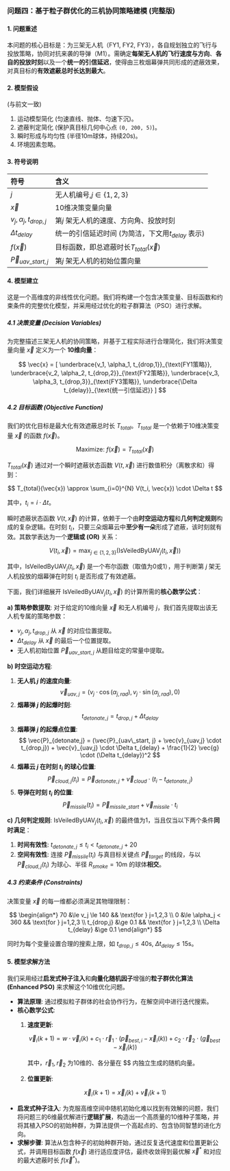 ### **问题四：基于粒子群优化的三机协同策略建模 (完整版)**

#### **1. 问题重述**

本问题的核心目标是：为三架无人机（FY1, FY2, FY3），各自规划独立的飞行与投放策略，协同对抗来袭的导弹（M1）。需确定**每架无人机的飞行速度与方向**、**各自的投放时刻**以及一个**统一的引信延迟**，使得由三枚烟幕弹共同形成的遮蔽效果，对真目标的**有效遮蔽总时长达到最大**。

#### **2. 模型假设**

(与前文一致)

1. 运动模型简化 (匀速直线、抛体、匀速下沉)。
2. 遮蔽判定简化 (保护真目标几何中心点 `(0, 200, 5)`)。
3. 瞬时形成与均匀性 (半径10m球体，持续20s)。
4. 环境因素忽略。

#### **3. 符号说明**

| 符号                          | 含义                                                  |
| :---------------------------- | :---------------------------------------------------- |
| $j$                         | 无人机编号,$j \in \{1, 2, 3\}$                      |
| $\vec{x}$                   | 10维决策变量向量                                      |
| $v_j, \alpha_j, t_{drop,j}$ | 第$j$ 架无人机的速度、方向角、投放时刻              |
| $\Delta t_{delay}$          | 统一的引信延迟时间 (为简洁，下文用$t_{delay}$ 表示) |
| $f(\vec{x})$                | 目标函数，即总遮蔽时长$T_{total}(\vec{x})$          |
| $\vec{P}_{uav\_start, j}$   | 第$j$ 架无人机的初始位置向量                        |

#### **4. 模型建立**

这是一个高维度的非线性优化问题。我们将构建一个包含决策变量、目标函数和约束条件的完整优化模型，并采用经过优化的粒子群算法（PSO）进行求解。

##### **4.1 决策变量 (Decision Variables)**

为完整描述三架无人机的协同策略，并基于工程实际进行合理简化，我们将决策变量向量 $\vec{x}$ 定义为一个 **10维向量**：

$$
\vec{x} = [
\underbrace{v_1, \alpha_1, t_{drop,1}}_{\text{FY1策略}},
\underbrace{v_2, \alpha_2, t_{drop,2}}_{\text{FY2策略}},
\underbrace{v_3, \alpha_3, t_{drop,3}}_{\text{FY3策略}},
\underbrace{\Delta t_{delay}}_{\text{统一引信延迟}}
]
$$

##### **4.2 目标函数 (Objective Function)**

我们的优化目标是最大化有效遮蔽总时长 $T_{total}$。$T_{total}$ 是一个依赖于10维决策变量 $\vec{x}$ 的函数 $f(\vec{x})$。

$$
\text{Maximize: } f(\vec{x}) = T_{total}(\vec{x})
$$

$T_{total}(\vec{x})$ 通过对一个瞬时遮蔽状态函数 $V(t, \vec{x})$ 进行数值积分（离散求和）得到：

$$
T_{total}(\vec{x}) \approx \sum_{i=0}^{N} V(t_i, \vec{x}) \cdot \Delta t
$$

其中，$t_i = i \cdot \Delta t$。

瞬时遮蔽状态函数 $V(t, \vec{x})$ 的计算，依赖于一个由**时空运动方程**和**几何判定规则**构成的复杂逻辑。在时刻 $t_i$，只要三朵烟幕云中**至少有一朵**形成了遮蔽，该时刻就有效。其数学表达为一个**逻辑或 (OR)** 关系：

$$
V(t_i, \vec{x}) = \max_{j \in \{1,2,3\}} \left( \text{IsVeiledByUAV}_j(t_i, \vec{x}) \right)
$$

其中，$\text{IsVeiledByUAV}_j(t_i, \vec{x})$ 是一个布尔函数（取值为0或1），用于判断第 $j$ 架无人机投放的烟幕弹在时刻 $t_i$ 是否形成了有效遮蔽。

下面，我们详细展开 $\text{IsVeiledByUAV}_j(t_i, \vec{x})$ 的计算所需的**核心数学公式**：

**a) 策略参数提取**:
对于给定的10维向量 $\vec{x}$ 和无人机编号 $j$，我们首先提取出该无人机专属的策略参数：

* $v_j, \alpha_j, t_{drop,j}$ 从 $\vec{x}$ 的对应位置提取。
* $\Delta t_{delay}$ 从 $\vec{x}$ 的最后一个位置提取。
* 无人机初始位置 $\vec{P}_{uav\_start, j}$ 从题目给定的常量中提取。

**b) 时空运动方程**:

1. **无人机 $j$ 的速度向量**:
   $$
   \vec{v}_{uav,j} = (v_j \cdot \cos(\alpha_{j,rad}), v_j \cdot \sin(\alpha_{j,rad}), 0)
   $$
2. **烟幕弹 $j$ 的起爆时刻**:
   $$
   t_{detonate,j} = t_{drop,j} + \Delta t_{delay}
   $$
3. **烟幕弹 $j$ 的起爆点位置**:
   $$
   \vec{P}_{detonate,j} = (\vec{P}_{uav\_start, j} + \vec{v}_{uav,j} \cdot t_{drop,j}) + \vec{v}_{uav,j} \cdot \Delta t_{delay} + \frac{1}{2} \vec{g} \cdot (\Delta t_{delay})^2
   $$
4. **烟幕云 $j$ 在时刻 $t_i$ 的球心位置**:
   $$
   \vec{P}_{cloud,j}(t_i) = \vec{P}_{detonate,j} + \vec{v}_{cloud} \cdot (t_i - t_{detonate,j})
   $$
5. **导弹在时刻 $t_i$ 的位置**:
   $$
   \vec{P}_{missile}(t_i) = \vec{P}_{missile\_start} + \vec{v}_{missile} \cdot t_i
   $$

**c) 几何判定规则**:
$\text{IsVeiledByUAV}_j(t_i, \vec{x})$ 的最终值为1，当且仅当以下两个条件**同时满足**：

1. **时间有效性**: $t_{detonate,j} \le t_i < t_{detonate,j} + 20$
2. **空间有效性**: 连接 $\vec{P}_{missile}(t_i)$ 与真目标关键点 $\vec{P}_{target}$ 的线段，与以 $\vec{P}_{cloud,j}(t_i)$ 为球心、半径 $R_{smoke}=10$m 的球体**相交**。

##### **4.3 约束条件 (Constraints)**

决策变量 $\vec{x}$ 的每一维都必须满足其物理限制：

$$
\begin{align*}
70 &\le v_j \le 140 && \text{for } j=1,2,3 \\
0 &\le \alpha_j < 360 && \text{for } j=1,2,3 \\
t_{drop,j} &\ge 0.1 && \text{for } j=1,2,3 \\
\Delta t_{delay} &\ge 0.1
\end{align*}
$$

同时为每个变量设置合理的搜索上限，如 $t_{drop,j} \le 40$s, $\Delta t_{delay} \le 15$s。

#### **5. 模型求解方法**

我们采用经过**启发式种子注入**和**向量化随机因子**增强的**粒子群优化算法 (Enhanced PSO)** 来求解这个10维优化问题。

* **算法原理**: 通过模拟粒子群体的社会协作行为，在解空间中进行迭代搜索。
* **核心数学公式**:
  1. **速度更新**:

     $$
     \vec{v}_{i}(k+1) = w \cdot \vec{v}_{i}(k) + c_1 \cdot \vec{r}_1 \cdot (\vec{p}_{best, i} - \vec{x}_{i}(k)) + c_2 \cdot \vec{r}_2 \cdot (\vec{g}_{best} - \vec{x}_{i}(k))
     $$

     其中，$\vec{r}_1, \vec{r}_2$ 为10维的、各分量在 $$ 内独立生成的随机向量。
  2. **位置更新**:

     $$
     \vec{x}_{i}(k+1) = \vec{x}_{i}(k) + \vec{v}_{i}(k+1)
     $$
* **启发式种子注入**: 为克服高维空间中随机初始化难以找到有效解的问题，我们将问题三的6维最优解进行**逻辑扩展**，构造出一个高质量的10维种子策略，并将其植入PSO的初始种群，为算法提供一个高起点的、包含协同智慧的进化方向。
* **求解步骤**: 算法从包含种子的初始种群开始，通过反复迭代速度和位置更新公式，并调用目标函数 $f(\vec{x})$ 进行适应度评估，最终收敛得到最优解 $\vec{x}^*$ 和对应的最大遮蔽时长 $f(\vec{x}^*)$。
